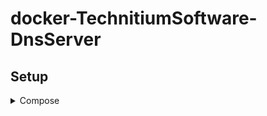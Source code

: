 # docker-TechnitiumSoftware-DnsServer

## Setup
<details>
  <summary>Compose</summary>

```yml
  dnsserver:     
    container_name: ts-dnsserver
    image: roxedus/ts-dnsserver:latest
    ports:
      - 53:53
      - 5380:5380
    volumes:
      - ./ts-dnsserver:/config
    environment:
      - PUID=1000
      - PGID=1000
```
  
</details>